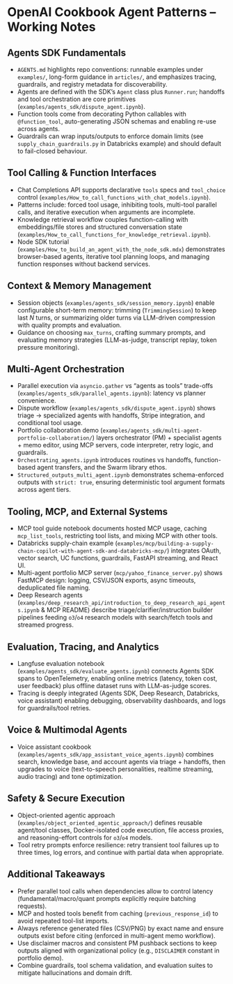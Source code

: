 # OpenAI Cookbook Agent Patterns – Working Notes

## Agents SDK Fundamentals
- `AGENTS.md` highlights repo conventions: runnable examples under `examples/`, long-form guidance in `articles/`, and emphasizes tracing, guardrails, and registry metadata for discoverability.
- Agents are defined with the SDK’s `Agent` class plus `Runner.run`; handoffs and tool orchestration are core primitives (`examples/agents_sdk/dispute_agent.ipynb`).
- Function tools come from decorating Python callables with `@function_tool`, auto-generating JSON schemas and enabling re-use across agents.
- Guardrails can wrap inputs/outputs to enforce domain limits (see `supply_chain_guardrails.py` in Databricks example) and should default to fail-closed behaviour.

## Tool Calling & Function Interfaces
- Chat Completions API supports declarative `tools` specs and `tool_choice` control (`examples/How_to_call_functions_with_chat_models.ipynb`).
- Patterns include: forced tool usage, inhibiting tools, multi-tool parallel calls, and iterative execution when arguments are incomplete.
- Knowledge retrieval workflow couples function-calling with embeddings/file stores and structured conversation state (`examples/How_to_call_functions_for_knowledge_retrieval.ipynb`).
- Node SDK tutorial (`examples/How_to_build_an_agent_with_the_node_sdk.mdx`) demonstrates browser-based agents, iterative tool planning loops, and managing function responses without backend services.

## Context & Memory Management
- Session objects (`examples/agents_sdk/session_memory.ipynb`) enable configurable short-term memory: trimming (`TrimmingSession`) to keep last *N* turns, or summarizing older turns via LLM-driven compression with quality prompts and evaluation.
- Guidance on choosing `max_turns`, crafting summary prompts, and evaluating memory strategies (LLM-as-judge, transcript replay, token pressure monitoring).

## Multi-Agent Orchestration
- Parallel execution via `asyncio.gather` vs “agents as tools” trade-offs (`examples/agents_sdk/parallel_agents.ipynb`): latency vs planner convenience.
- Dispute workflow (`examples/agents_sdk/dispute_agent.ipynb`) shows triage → specialized agents with handoffs, Stripe integration, and conditional tool usage.
- Portfolio collaboration demo (`examples/agents_sdk/multi-agent-portfolio-collaboration/`) layers orchestrator (PM) + specialist agents + memo editor, using MCP servers, code interpreter, retry logic, and guardrails.
- `Orchestrating_agents.ipynb` introduces routines vs handoffs, function-based agent transfers, and the Swarm library ethos.
- `Structured_outputs_multi_agent.ipynb` demonstrates schema-enforced outputs with `strict: true`, ensuring deterministic tool argument formats across agent tiers.

## Tooling, MCP, and External Systems
- MCP tool guide notebook documents hosted MCP usage, caching `mcp_list_tools`, restricting tool lists, and mixing MCP with other tools.
- Databricks supply-chain example (`examples/mcp/building-a-supply-chain-copilot-with-agent-sdk-and-databricks-mcp/`) integrates OAuth, vector search, UC functions, guardrails, FastAPI streaming, and React UI.
- Multi-agent portfolio MCP server (`mcp/yahoo_finance_server.py`) shows FastMCP design: logging, CSV/JSON exports, async timeouts, deduplicated file naming.
- Deep Research agents (`examples/deep_research_api/introduction_to_deep_research_api_agents.ipynb` & MCP README) describe triage/clarifier/instruction builder pipelines feeding `o3`/`o4` research models with search/fetch tools and streamed progress.

## Evaluation, Tracing, and Analytics
- Langfuse evaluation notebook (`examples/agents_sdk/evaluate_agents.ipynb`) connects Agents SDK spans to OpenTelemetry, enabling online metrics (latency, token cost, user feedback) plus offline dataset runs with LLM-as-judge scores.
- Tracing is deeply integrated (Agents SDK, Deep Research, Databricks, voice assistant) enabling debugging, observability dashboards, and logs for guardrails/tool retries.

## Voice & Multimodal Agents
- Voice assistant cookbook (`examples/agents_sdk/app_assistant_voice_agents.ipynb`) combines search, knowledge base, and account agents via triage + handoffs, then upgrades to voice (text-to-speech personalities, realtime streaming, audio tracing) and tone optimization.

## Safety & Secure Execution
- Object-oriented agentic approach (`examples/object_oriented_agentic_approach/`) defines reusable agent/tool classes, Docker-isolated code execution, file access proxies, and reasoning-effort controls for `o3`/`o4` models.
- Tool retry prompts enforce resilience: retry transient tool failures up to three times, log errors, and continue with partial data when appropriate.

## Additional Takeaways
- Prefer parallel tool calls when dependencies allow to control latency (fundamental/macro/quant prompts explicitly require batching requests).
- MCP and hosted tools benefit from caching (`previous_response_id`) to avoid repeated tool-list imports.
- Always reference generated files (CSV/PNG) by exact name and ensure outputs exist before citing (enforced in multi-agent memo workflow).
- Use disclaimer macros and consistent PM pushback sections to keep outputs aligned with organizational policy (e.g., `DISCLAIMER` constant in portfolio demo).
- Combine guardrails, tool schema validation, and evaluation suites to mitigate hallucinations and domain drift.
